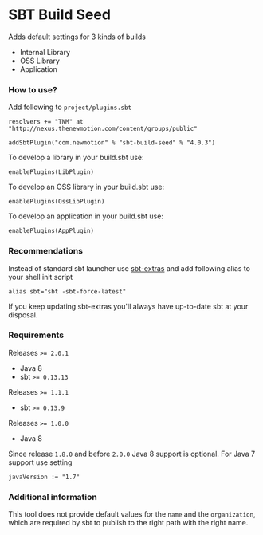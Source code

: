 # SBT Build Seed #

Adds default settings for 3 kinds of builds

- Internal Library 
- OSS Library
- Application


### How to use? ###

Add following to `project/plugins.sbt`
```
resolvers += "TNM" at "http://nexus.thenewmotion.com/content/groups/public"

addSbtPlugin("com.newmotion" % "sbt-build-seed" % "4.0.3")
```

To develop a library in your build.sbt use:
```
enablePlugins(LibPlugin)
```

To develop an OSS library in your build.sbt use:
```
enablePlugins(OssLibPlugin)
```

To develop an application in your build.sbt use:
```
enablePlugins(AppPlugin)
```

### Recommendations ###
Instead of standard sbt launcher use [sbt-extras](https://github.com/paulp/) and add following alias to your shell init script

`alias sbt="sbt -sbt-force-latest"`

If you keep updating sbt-extras you'll always have up-to-date sbt at your disposal.

### Requirements ###

Releases `>= 2.0.1`
- Java 8
- sbt `>= 0.13.13`

Releases `>= 1.1.1` 

- sbt  `>= 0.13.9`

Releases `>= 1.0.0` 

- Java 8

Since release `1.8.0` and before `2.0.0` Java 8 support is optional. For Java 7 support use setting 
```
javaVersion := "1.7"
```

### Additional information ###
This tool does not provide default values for the `name` and the `organization`, which are required by sbt to publish to the
right path with the right name.
